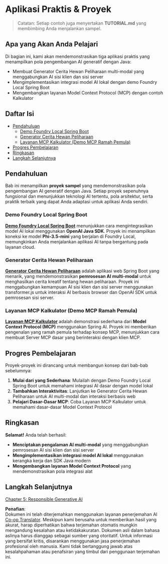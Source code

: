 <!--
CO_OP_TRANSLATOR_METADATA:
{
  "original_hash": "139c227ef39d24287257d1aff6fc6973",
  "translation_date": "2025-07-25T09:50:05+00:00",
  "source_file": "04-PracticalSamples/README.md",
  "language_code": "id"
}
-->
# Aplikasi Praktis & Proyek

> Catatan: Setiap contoh juga menyertakan **TUTORIAL.md** yang membimbing Anda menjalankan sampel.

## Apa yang Akan Anda Pelajari
Di bagian ini, kami akan mendemonstrasikan tiga aplikasi praktis yang menampilkan pola pengembangan AI generatif dengan Java:
- Membuat Generator Cerita Hewan Peliharaan multi-modal yang menggabungkan AI sisi klien dan sisi server
- Mengimplementasikan integrasi model AI lokal dengan demo Foundry Local Spring Boot
- Mengembangkan layanan Model Context Protocol (MCP) dengan contoh Kalkulator

## Daftar Isi

- [Pendahuluan](../../../04-PracticalSamples)
  - [Demo Foundry Local Spring Boot](../../../04-PracticalSamples)
  - [Generator Cerita Hewan Peliharaan](../../../04-PracticalSamples)
  - [Layanan MCP Kalkulator (Demo MCP Ramah Pemula)](../../../04-PracticalSamples)
- [Progres Pembelajaran](../../../04-PracticalSamples)
- [Ringkasan](../../../04-PracticalSamples)
- [Langkah Selanjutnya](../../../04-PracticalSamples)

## Pendahuluan

Bab ini menampilkan **proyek sampel** yang mendemonstrasikan pola pengembangan AI generatif dengan Java. Setiap proyek sepenuhnya fungsional dan menunjukkan teknologi AI tertentu, pola arsitektur, serta praktik terbaik yang dapat Anda adaptasi untuk aplikasi Anda sendiri.

### Demo Foundry Local Spring Boot

**[Demo Foundry Local Spring Boot](foundrylocal/README.md)** menunjukkan cara mengintegrasikan model AI lokal menggunakan **OpenAI Java SDK**. Proyek ini menampilkan koneksi ke model **Phi-3.5-mini** yang berjalan di Foundry Local, memungkinkan Anda menjalankan aplikasi AI tanpa bergantung pada layanan cloud.

### Generator Cerita Hewan Peliharaan

**[Generator Cerita Hewan Peliharaan](petstory/README.md)** adalah aplikasi web Spring Boot yang menarik, yang mendemonstrasikan **pemrosesan AI multi-modal** untuk menghasilkan cerita kreatif tentang hewan peliharaan. Proyek ini menggabungkan kemampuan AI sisi klien dan sisi server menggunakan transformer.js untuk interaksi AI berbasis browser dan OpenAI SDK untuk pemrosesan sisi server.

### Layanan MCP Kalkulator (Demo MCP Ramah Pemula)

**[Layanan MCP Kalkulator](mcp/calculator/README.md)** adalah demonstrasi sederhana dari **Model Context Protocol (MCP)** menggunakan Spring AI. Proyek ini memberikan pengenalan yang ramah pemula terhadap konsep MCP, menunjukkan cara membuat Server MCP dasar yang berinteraksi dengan klien MCP.

## Progres Pembelajaran

Proyek-proyek ini dirancang untuk membangun konsep dari bab-bab sebelumnya:

1. **Mulai dari yang Sederhana**: Mulailah dengan Demo Foundry Local Spring Boot untuk memahami integrasi AI dasar dengan model lokal
2. **Tambahkan Interaktivitas**: Lanjutkan ke Generator Cerita Hewan Peliharaan untuk AI multi-modal dan interaksi berbasis web
3. **Pelajari Dasar-Dasar MCP**: Coba Layanan MCP Kalkulator untuk memahami dasar-dasar Model Context Protocol

## Ringkasan

**Selamat!** Anda telah berhasil:

- **Menciptakan pengalaman AI multi-modal** yang menggabungkan pemrosesan AI sisi klien dan sisi server
- **Mengimplementasikan integrasi model AI lokal** menggunakan kerangka kerja dan SDK Java modern
- **Mengembangkan layanan Model Context Protocol** yang mendemonstrasikan pola integrasi alat

## Langkah Selanjutnya

[Chapter 5: Responsible Generative AI](../05-ResponsibleGenAI/README.md)

**Penafian**:  
Dokumen ini telah diterjemahkan menggunakan layanan penerjemahan AI [Co-op Translator](https://github.com/Azure/co-op-translator). Meskipun kami berusaha untuk memberikan hasil yang akurat, harap diperhatikan bahwa terjemahan otomatis mungkin mengandung kesalahan atau ketidakakuratan. Dokumen asli dalam bahasa aslinya harus dianggap sebagai sumber yang otoritatif. Untuk informasi yang bersifat kritis, disarankan menggunakan jasa penerjemahan profesional oleh manusia. Kami tidak bertanggung jawab atas kesalahpahaman atau penafsiran yang timbul dari penggunaan terjemahan ini.